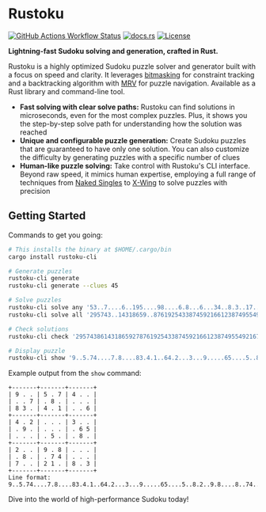 # Rustoku

[![GitHub Actions Workflow Status](https://img.shields.io/github/actions/workflow/status/huangsam/rustoku/ci.yml)](https://github.com/huangsam/rustoku/actions)
[![docs.rs](https://img.shields.io/docsrs/rustoku-lib)](https://docs.rs/crate/rustoku-lib/latest)
[![License](https://img.shields.io/github/license/huangsam/rustoku)](https://github.com/huangsam/rustoku/blob/main/LICENSE)

**Lightning-fast Sudoku solving and generation, crafted in Rust.**

Rustoku is a highly optimized Sudoku puzzle solver and generator built with a focus on speed and clarity.
It leverages [bitmasking] for constraint tracking and a backtracking algorithm with [MRV] for
puzzle navigation. Available as a Rust library and command-line tool.

- **Fast solving with clear solve paths:** Rustoku can find solutions in microseconds, even
for the most complex puzzles. Plus, it shows you the step-by-step solve path for understanding
how the solution was reached
- **Unique and configurable puzzle generation:** Create Sudoku puzzles that are guaranteed to
have only one solution. You can also customize the difficulty by generating puzzles with a
specific number of clues
- **Human-like puzzle solving:** Take control with Rustoku's CLI interface. Beyond raw speed, it
mimics human expertise, employing a full range of techniques from [Naked Singles] to [X-Wing]
to solve puzzles with precision

## Getting Started

Commands to get you going:

```bash
# This installs the binary at $HOME/.cargo/bin
cargo install rustoku-cli

# Generate puzzles
rustoku-cli generate
rustoku-cli generate --clues 45

# Solve puzzles
rustoku-cli solve any '53..7....6..195....98....6.8...6...34..8.3..17...2...6.6....28....419..5....8..79'
rustoku-cli solve all '295743..14318659..8761925433874592166123874955492167387635.......................'

# Check solutions
rustoku-cli check '295743861431865927876192543387459216612387495549216738763524189154938672928671354'

# Display puzzle
rustoku-cli show '9..5.74....7.8....83.4.1..64.2...3...9.....65....5..8.2..9.8....8..74...7..21.8.3'
```

Example output from the `show` command:

```
+-------+-------+-------+
| 9 . . | 5 . 7 | 4 . . |
| . . 7 | . 8 . | . . . |
| 8 3 . | 4 . 1 | . . 6 |
+-------+-------+-------+
| 4 . 2 | . . . | 3 . . |
| . 9 . | . . . | . 6 5 |
| . . . | . 5 . | . 8 . |
+-------+-------+-------+
| 2 . . | 9 . 8 | . . . |
| . 8 . | . 7 4 | . . . |
| 7 . . | 2 1 . | 8 . 3 |
+-------+-------+-------+
Line format: 9..5.74....7.8....83.4.1..64.2...3...9.....65....5..8.2..9.8....8..74...7..21.8.3
```

Dive into the world of high-performance Sudoku today!

[bitmasking]: https://www.geeksforgeeks.org/what-is-bitmasking/
[MRV]: https://www.alooba.com/skills/concepts/data-science-6/minimum-remaining-values/
[Naked Singles]: https://hodoku.sourceforge.net/en/tech_singles.php#n1
[X-Wing]: https://hodoku.sourceforge.net/en/tech_fishb.php#bf2
